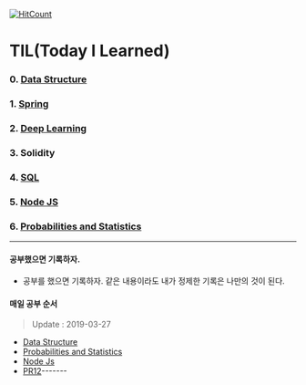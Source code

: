 [![HitCount](http://hits.dwyl.io/jeeu-dev/TIL.svg)](http://hits.dwyl.io/jeeu-dev/TIL)

TIL(Today I Learned)
====================

### 0. [Data Structure](https://github.com/jeeu-dev/TIL/tree/master/Data%20Structure)
### 1. [Spring](/Spring)
### 2. [Deep Learning](/Deeplearning)
### 3. Solidity
### 4. [SQL](/SQL)

### 5. [Node JS](https://github.com/jeeu-dev/TIL/tree/master/NodeJS)

### 6. [Probabilities and Statistics](https://github.com/jeeu-dev/TIL/tree/master/Probabilities%20and%20Statistics)

-------

#### 공부했으면 기록하자.

- 공부를 했으면 기록하자. 같은 내용이라도 내가 정제한 기록은 나만의 것이 된다.

#### 매일 공부 순서

> Update : 2019-03-27

- [Data Structure](https://online.fastcampus.co.kr)
- [Probabilities and Statistics](https://online.fastcampus.co.kr)
- [Node Js](https://opentutorials.org/course/3332)
- [PR12](https://youtu.be/L3hz57whyNw?list=PLWKf9beHi3Tg50UoyTe6rIm20sVQOH1br)-------
<!--stackedit_data:
eyJoaXN0b3J5IjpbLTEzMzE4NTRdfQ==
-->